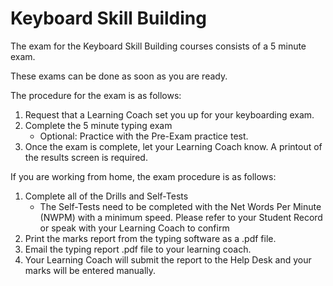 # Keyboard Skill Building

The exam for the Keyboard Skill Building courses consists of a 5 minute exam.

These exams can be done as soon as you are ready.

The procedure for the exam is as follows:
1. Request that a Learning Coach set you up for your keyboarding exam.
1. Complete the 5 minute typing exam
    - Optional: Practice with the Pre-Exam practice test.
1. Once the exam is complete, let your Learning Coach know. A printout of the results screen is required.

If you are working from home, the exam procedure is as follows:
1. Complete all of the Drills and Self-Tests
    - The Self-Tests need to be completed with the Net Words Per Minute (NWPM) with a minimum speed. Please refer to your Student Record or speak with your Learning Coach to confirm
1. Print the marks report from the typing software as a .pdf file.
1. Email the typing report .pdf file to your learning coach.
1. Your Learning Coach will submit the report to the Help Desk and your marks will be entered manually.